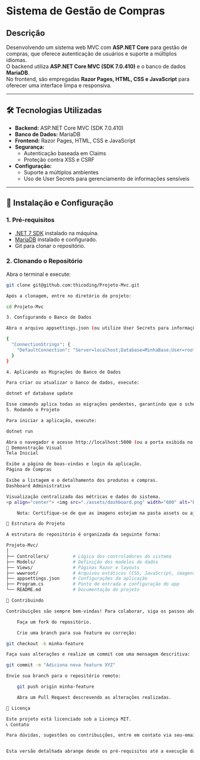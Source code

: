 # Sistema de Gestão de Compras

## Descrição

Desenvolvendo um sistema web MVC com **ASP.NET Core** para gestão de compras, que oferece autenticação de usuários e suporte a múltiplos idiomas.  
O backend utiliza **ASP.NET Core MVC (SDK 7.0.410)** e o banco de dados **MariaDB**.  
No frontend, são empregadas **Razor Pages, HTML, CSS e JavaScript** para oferecer uma interface limpa e responsiva.

---

## 🛠️ Tecnologias Utilizadas

- **Backend:** ASP.NET Core MVC (SDK 7.0.410)
- **Banco de Dados:** MariaDB
- **Frontend:** Razor Pages, HTML, CSS e JavaScript
- **Segurança:** 
  - Autenticação baseada em Claims
  - Proteção contra XSS e CSRF
- **Configuração:** 
  - Suporte a múltiplos ambientes
  - Uso de User Secrets para gerenciamento de informações sensíveis

---

## 🚀 Instalação e Configuração

### 1. Pré-requisitos

- [.NET 7 SDK](https://dotnet.microsoft.com/download/dotnet/7.0) instalado na máquina.
- [MariaDB](https://mariadb.org/download/) instalado e configurado.
- Git para clonar o repositório.

### 2. Clonando o Repositório

Abra o terminal e execute:

```bash
git clone git@github.com:thicoding/Projeto-Mvc.git

Após a clonagem, entre no diretório do projeto:

cd Projeto-Mvc

3. Configurando o Banco de Dados

Abra o arquivo appsettings.json (ou utilize User Secrets para informações sensíveis) e configure a string de conexão com seu banco de dados:

{
  "ConnectionStrings": {
    "DefaultConnection": "Server=localhost;Database=MinhaBase;User=root;Password=MinhaSenha;"
  }
}

4. Aplicando as Migrações do Banco de Dados

Para criar ou atualizar o banco de dados, execute:

dotnet ef database update

Esse comando aplica todas as migrações pendentes, garantindo que o schema do banco esteja atualizado.
5. Rodando o Projeto

Para iniciar a aplicação, execute:

dotnet run

Abra o navegador e acesse http://localhost:5000 (ou a porta exibida no terminal) para visualizar a aplicação em execução.
🎨 Demonstração Visual
Tela Inicial

Exibe a página de boas-vindas e login da aplicação.
Página de Compras

Exibe a listagem e o detalhamento dos produtos e compras.
Dashboard Administrativo

Visualização centralizada das métricas e dados do sistema.
<p align="center"> <img src="./assets/dashboard.png" width="600" alt="Dashboard Administrativo"/> </p>

    Nota: Certifique-se de que as imagens estejam na pasta assets ou ajuste os caminhos conforme necessário.

📁 Estrutura do Projeto

A estrutura do repositório é organizada da seguinte forma:

Projeto-Mvc/
│
├── Controllers/         # Lógica dos controladores do sistema
├── Models/              # Definição dos modelos de dados
├── Views/               # Páginas Razor e layouts
├── wwwroot/             # Arquivos estáticos (CSS, JavaScript, imagens)
├── appsettings.json     # Configurações da aplicação
├── Program.cs           # Ponto de entrada e configuração do app
└── README.md            # Documentação do projeto

🤝 Contribuindo

Contribuições são sempre bem-vindas! Para colaborar, siga os passos abaixo:

    Faça um fork do repositório.

    Crie uma branch para sua feature ou correção:

git checkout -b minha-feature

Faça suas alterações e realize um commit com uma mensagem descritiva:

git commit -m "Adiciona nova feature XYZ"

Envie sua branch para o repositório remoto:

    git push origin minha-feature

    Abra um Pull Request descrevendo as alterações realizadas.

📄 Licença

Este projeto está licenciado sob a Licença MIT.
📞 Contato

Para dúvidas, sugestões ou contribuições, entre em contato via seu-email@exemplo.com.


Esta versão detalhada abrange desde os pré-requisitos até a execução da aplicação e contribuições. Basta ajustar os detalhes conforme a necessidade do seu projeto.

